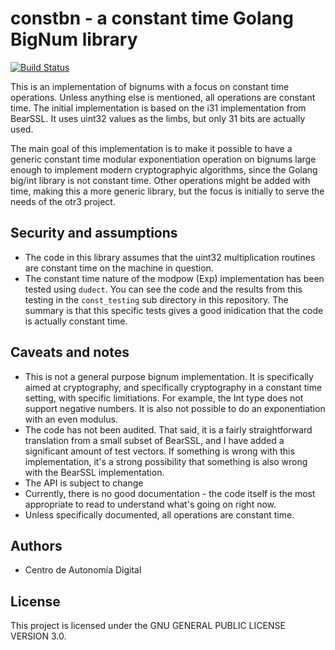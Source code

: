 # constbn - a constant time Golang BigNum library

[![Build Status](https://travis-ci.org/coyim/constbn.svg?branch=master)](https://travis-ci.org/coyim/constbn)

This is an implementation of bignums with a focus on constant time operations. Unless anything else is mentioned, all
operations are constant time. The initial implementation is based on the i31 implementation from BearSSL. It uses uint32
values as the limbs, but only 31 bits are actually used.

The main goal of this implementation is to make it possible to have a generic constant time modular exponentiation
operation on bignums large enough to implement modern cryptographyic algorithms, since the Golang big/int library is not
constant time. Other operations might be added with time, making this a more generic library, but the focus is initially
to serve the needs of the otr3 project.


## Security and assumptions

- The code in this library assumes that the uint32 multiplication routines are constant time on the machine in question.
- The constant time nature of the modpow (Exp) implementation has been tested using `dudect`. You can see the code and
  the results from this testing in the `const_testing` sub directory in this repository. The summary is that this
  specific tests gives a good inidication that the code is actually constant time.

## Caveats and notes

- This is not a general purpose bignum implementation. It is specifically aimed at cryptography, and specifically
  cryptography in a constant time setting, with specific limitiations. For example, the Int type does not support
  negative numbers. It is also not possible to do an exponentiation with an even modulus.
- The code has not been audited. That said, it is a fairly straightforward translation from a small subset of BearSSL,
  and I have added a significant amount of test vectors. If something is wrong with this implementation, it's a strong
  possibility that something is also wrong with the BearSSL implementation.
- The API is subject to change
- Currently, there is no good documentation - the code itself is the most appropriate to read to understand what's going on right now.
- Unless specifically documented, all operations are constant time.


## Authors

- Centro de Autonomía Digital


## License

This project is licensed under the GNU GENERAL PUBLIC LICENSE VERSION 3.0.
